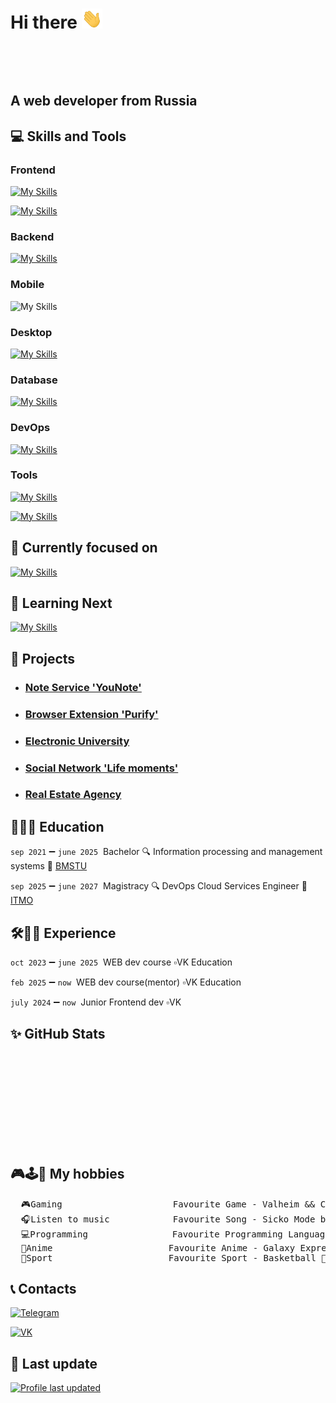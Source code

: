 <h1 align="left">
Hi there&nbsp<img src="assets/hi.gif" height="32" alt=""/>
</h1>

<p align="left"><img src="https://komarev.com/ghpvc/?username=YarikMix&label=Profile%20views&color=0e75b6&style=flat" alt="" /> </p>

<img src="assets/iam.gif" height="80px" alt=""/>

<h2 align="left">A web developer from Russia</h2>

## 💻 Skills and Tools

### Frontend
[![My Skills](https://skillicons.dev/icons?i=html,css,js,ts,react,redux)](https://skillicons.dev)

[![My Skills](https://skillicons.dev/icons?i=sass,bootstrap,materialui,tailwind,webpack,vite)](https://skillicons.dev)

### Backend
[![My Skills](https://skillicons.dev/icons?i=nestjs,nodejs,express,django)](https://skillicons.dev)

### Mobile
![My Skills](https://go-skill-icons.vercel.app/api/icons?i=reactnative&theme=dark)

### Desktop
[![My Skills](https://skillicons.dev/icons?i=tauri)](https://skillicons.dev)

### Database
[![My Skills](https://skillicons.dev/icons?i=postgres,mysql,redis)](https://skillicons.dev)

### DevOps
[![My Skills](https://skillicons.dev/icons?i=docker,nginx,githubactions,sentry)](https://skillicons.dev)

### Tools
[![My Skills](https://skillicons.dev/icons?i=git,gitlab,linux,bash,powershell)](https://skillicons.dev)

[![My Skills](https://skillicons.dev/icons?i=postman,figma,webstorm)](https://skillicons.dev)

## 🎯 Currently focused on

[![My Skills](https://skillicons.dev/icons?i=go,sentry,grafana,prometheus)](https://skillicons.dev)

## 📖 Learning Next

[![My Skills](https://skillicons.dev/icons?i=next,kubernetes)](https://skillicons.dev)

## 📝 Projects

* ### [Note Service 'YouNote'](https://you-note.ru)
* ### [Browser Extension 'Purify'](https://github.com/YarikMix/Purify)
* ### [Electronic University](https://github.com/YarikMix/university)
* ### [Social Network 'Life moments'](https://github.com/YarikMix/life-moments)
* ### [Real Estate Agency](https://github.com/YarikMix/agency)

## 📝👨‍🎓&nbsp;Education

`sep 2021` ➖ `june 2025`&nbsp; Bachelor 🔍 Information processing and management systems 🏢 [BMSTU](https://bmstu.ru/)

`sep 2025` ➖ `june 2027`&nbsp; Magistracy 🔍 DevOps Cloud Services Engineer 🏢 [ITMO](https://itmo.ru/)

## 🛠👨‍💻&nbsp;Experience

`oct 2023` ➖ `june 2025`&nbsp; WEB dev course ▫️VK Education

`feb 2025` ➖ `now`&nbsp; WEB dev course(mentor) ▫️VK Education

`july 2024` ➖ `now`&nbsp; Junior Frontend dev ▫️VK

## ✨ GitHub Stats

<div align="center" style="display: flex;">
  <img height="150em" src="https://github-readme-stats.vercel.app/api?username=YarikMix&show_icons=true&title_color=007bff&text_color=e7e7e7&icon_color=007bff&bg_color=171c28"  alt=""/>
  <img height="150em" src="https://github-readme-stats.vercel.app/api/top-langs/?username=YarikMix&langs_count=10&layout=compact&title_color=007bff&text_color=e7e7e7&icon_color=007bff&bg_color=171c28"  alt=""/>
</div>

## 🎮🕹️👾 My hobbies
<pre>
  🎮Gaming                     Favourite Game - Valheim && Cyberpunk 2077
  🎧Listen to music            Favourite Song - Sicko Mode by Travis Scott
  💻Programming                Favourite Programming Language - JavaScript
  👺Anime                      Favourite Anime - Galaxy Express 999
  💪️Sport                      Favourite Sport - Basketball 🏀 && Gym 💪
</pre>

## 📞 Contacts

[![Telegram](https://img.shields.io/static/v1?label=Telegram&message=Yaroslav738&color=blue&logo=telegram&logoColor=white&style=flat)](https://t.me/Yaroslav738)

[![VK](https://img.shields.io/static/v1?label=VK&message=Ярослав%20Михалёв&color=blue&logo=vk&logoColor=white&style=flat)](https://vk.com/id345691818)

## 🔄 Last update

[![Profile last updated](https://img.shields.io/github/last-commit/YarikMix/YarikMix/main?label=Last%20updated&style=flat)](https://github.com/YarikMix/YarikMix/commits)
